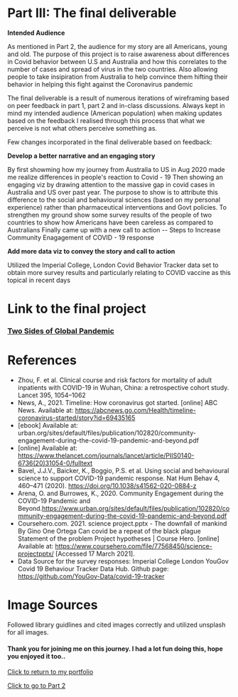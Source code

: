 # Part III: The final deliverable

**Intended Audience**

As mentioned in Part 2, the audience for my story are all Americans, young and old. The purpose of this project is to raise awareness about differences in Covid behavior between U.S and Australia and how this correlates to the number of cases and spread of virus in the two countries. Also allowing people to take insipiration from Australia to help convince them hifting their behavior in helping this fight against the Coronavirus pandemic


The final deliverable is a result of numerous iterations of wireframing based on peer feedback in part 1, part 2 and in-class discussions. Always kept in mind my intended audience (American population) when making updates based on the feedback
I realised through this process that what we perceive is not what others perceive something as.

Few changes incorporated in the final deliverable based on feedback:

**Develop a better narrative and an engaging story**

By first showming how my journey from Australia to US in Aug 2020 made me realize differences in people's reaction to Covid - 19
Then showing an engaging viz by drawing attention to the massive gap in covid cases in Australia and US over past year. The purpose to show is to attribute this difference to the social and behavioural sciences (based on my personal experience) rather than pharmaceutical interventions and Govt policies.
To strengthen my ground show some survey results of the people of two countries to show how Americans have been careless as compared to Australians
Finally came up with a new call to action -- Steps to Increase Community Enagagement of COVID - 19 response 


**Add more data viz to convey the story and call to action**

Utilized the Imperial College, London Covid Behavior Tracker data set to obtain more survey results and particularly relating to COVID vaccine as this topical in recent days

# Link to the final project

### [Two Sides of Global Pandemic](https://carnegiemellon.shorthandstories.com/two-sides-of-a-global-pandemic/index.html)


# References

- Zhou, F. et al. Clinical course and risk factors for mortality of adult inpatients with COVID-19 in Wuhan, China: a retrospective cohort study. Lancet 395, 1054–1062
- News, A., 2021. Timeline: How coronavirus got started. [online] ABC News. Available at: https://abcnews.go.com/Health/timeline-coronavirus-started/story?id=69435165
- [ebook] Available at: urban.org/sites/default/files/publication/102820/community-engagement-during-the-covid-19-pandemic-and-beyond.pdf
- [online] Available at: https://www.thelancet.com/journals/lancet/article/PIIS0140-6736(20)31054-0/fulltext
- Bavel, J.J.V., Baicker, K., Boggio, P.S. et al. Using social and behavioural science to support COVID-19 pandemic response. Nat Hum Behav 4, 460–471 (2020).            https://doi.org/10.1038/s41562-020-0884-z
- Arena, O. and Burrowes, K., 2020. Community Engagement during the COVID-19 Pandemic and Beyond.https://www.urban.org/sites/default/files/publication/102820/community-engagement-during-the-covid-19-pandemic-and-beyond.pdf
- Coursehero.com. 2021. science project.pptx - The downfall of mankind By Gino One Ortega Can covid be a repeat of the black plague Statement of the problem Project hypotheses |   Course Hero. [online] Available at: <https://www.coursehero.com/file/77568450/science-projectpptx/> [Accessed 17 March 2021].
- Data Source for the survey responses: Imperial College London YouGov Covid 19 Behaviour Tracker Data Hub. Github page: https://github.com/YouGov-Data/covid-19-tracker

# Image Sources

Followed library guidlines and cited images correctly and utilized unsplash for all images.


#### Thank you for joining me on this journey. I had a lot fun doing this, hope you enjoyed it too..



[Click to return to my portfolio](/README.md)                                                                                      
 
[Click to go to Part 2](/Project_Part2.md)


